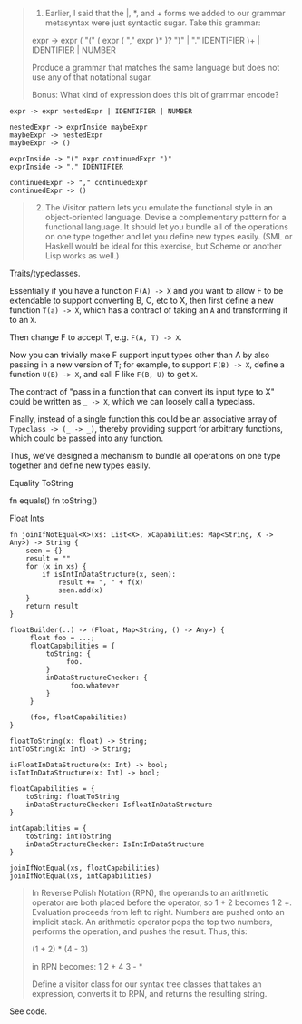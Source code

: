 > 1. Earlier, I said that the |, *, and + forms we added to our grammar metasyntax were just syntactic sugar. Take this grammar:
> 
> expr → expr ( "(" ( expr ( "," expr )* )? ")" | "." IDENTIFIER )+
     | IDENTIFIER
     | NUMBER
> 
> Produce a grammar that matches the same language but does not use any of that notational sugar.
> 
> Bonus: What kind of expression does this bit of grammar encode?

```
expr -> expr nestedExpr | IDENTIFIER | NUMBER

nestedExpr -> exprInside maybeExpr
maybeExpr -> nestedExpr
maybeExpr -> ()

exprInside -> "(" expr continuedExpr ")"
exprInside -> "." IDENTIFIER

continuedExpr -> "," continuedExpr
continuedExpr -> ()
```

> 2. The Visitor pattern lets you emulate the functional style in an object-oriented language. Devise a complementary pattern for a functional language. It should let you bundle all of the operations on one type together and let you define new types easily.
> (SML or Haskell would be ideal for this exercise, but Scheme or another Lisp works as well.)

Traits/typeclasses.

Essentially if you have a function `F(A) -> X` and you want to allow F to be extendable to support converting B, C, etc to X, then first define a new function `T(a) -> X`, which has a contract of taking an `A` and transforming it to an `X`.

Then change F to accept T, e.g. `F(A, T) -> X`.

Now you can trivially make F support input types other than A by also passing in a new version of T; for example, to support `F(B) -> X`, define a function `U(B) -> X`, and call F like `F(B, U)` to get `X`.

The contract of "pass in a function that can convert its input type to X" could be written as `_ -> X`, which we can loosely call a typeclass.

Finally, instead of a single function this could be an associative array of `Typeclass -> (_ -> _)`, thereby providing support for arbitrary functions, which could be passed into any function.

Thus, we've designed a mechanism to bundle all operations on one type together and define new types easily.

Equality
ToString

fn equals()
fn toString()

Float
Ints

```
fn joinIfNotEqual<X>(xs: List<X>, xCapabilities: Map<String, X -> Any>) -> String {
    seen = {}
    result = ""
    for (x in xs) {
        if isIntInDataStructure(x, seen):
            result += ", " + f(x)
            seen.add(x)
    }
    return result
}

floatBuilder(..) -> (Float, Map<String, () -> Any>) {
     float foo = ...;
     floatCapabilities = {
         toString: {
              foo.
         }
         inDataStructureChecker: {
               foo.whatever
         }
     }
     
     (foo, floatCapabilities)
}  

floatToString(x: float) -> String;
intToString(x: Int) -> String;

isFloatInDataStructure(x: Int) -> bool;
isIntInDataStructure(x: Int) -> bool;

floatCapabilities = {
    toString: floatToString
    inDataStructureChecker: IsfloatInDataStructure
}

intCapabilities = {
    toString: intToString
    inDataStructureChecker: IsIntInDataStructure
}

joinIfNotEqual(xs, floatCapabilities)
joinIfNotEqual(xs, intCapabilities)

```


> In Reverse Polish Notation (RPN), the operands to an arithmetic operator are both placed before the operator, so 1 + 2 becomes 1 2 +. Evaluation proceeds from left to right. Numbers are pushed onto an implicit stack. An arithmetic operator pops the top two numbers, performs the operation, and pushes the result. Thus, this:
> 
> (1 + 2) * (4 - 3)
> 
> in RPN becomes:
> 1 2 + 4 3 - *
> 
> Define a visitor class for our syntax tree classes that takes an expression, converts it to RPN, and returns the resulting string.

See code.